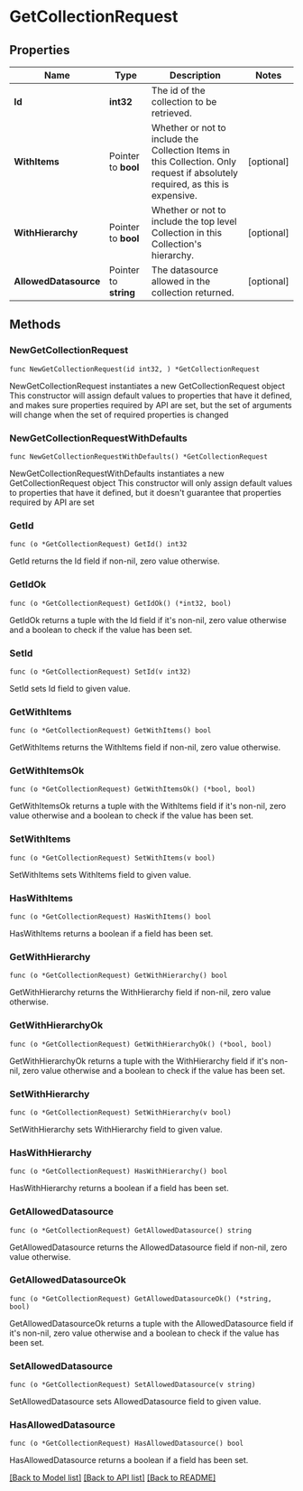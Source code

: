 # GetCollectionRequest

## Properties

Name | Type | Description | Notes
------------ | ------------- | ------------- | -------------
**Id** | **int32** | The id of the collection to be retrieved. | 
**WithItems** | Pointer to **bool** | Whether or not to include the Collection Items in this Collection. Only request if absolutely required, as this is expensive. | [optional] 
**WithHierarchy** | Pointer to **bool** | Whether or not to include the top level Collection in this Collection&#39;s hierarchy. | [optional] 
**AllowedDatasource** | Pointer to **string** | The datasource allowed in the collection returned. | [optional] 

## Methods

### NewGetCollectionRequest

`func NewGetCollectionRequest(id int32, ) *GetCollectionRequest`

NewGetCollectionRequest instantiates a new GetCollectionRequest object
This constructor will assign default values to properties that have it defined,
and makes sure properties required by API are set, but the set of arguments
will change when the set of required properties is changed

### NewGetCollectionRequestWithDefaults

`func NewGetCollectionRequestWithDefaults() *GetCollectionRequest`

NewGetCollectionRequestWithDefaults instantiates a new GetCollectionRequest object
This constructor will only assign default values to properties that have it defined,
but it doesn't guarantee that properties required by API are set

### GetId

`func (o *GetCollectionRequest) GetId() int32`

GetId returns the Id field if non-nil, zero value otherwise.

### GetIdOk

`func (o *GetCollectionRequest) GetIdOk() (*int32, bool)`

GetIdOk returns a tuple with the Id field if it's non-nil, zero value otherwise
and a boolean to check if the value has been set.

### SetId

`func (o *GetCollectionRequest) SetId(v int32)`

SetId sets Id field to given value.


### GetWithItems

`func (o *GetCollectionRequest) GetWithItems() bool`

GetWithItems returns the WithItems field if non-nil, zero value otherwise.

### GetWithItemsOk

`func (o *GetCollectionRequest) GetWithItemsOk() (*bool, bool)`

GetWithItemsOk returns a tuple with the WithItems field if it's non-nil, zero value otherwise
and a boolean to check if the value has been set.

### SetWithItems

`func (o *GetCollectionRequest) SetWithItems(v bool)`

SetWithItems sets WithItems field to given value.

### HasWithItems

`func (o *GetCollectionRequest) HasWithItems() bool`

HasWithItems returns a boolean if a field has been set.

### GetWithHierarchy

`func (o *GetCollectionRequest) GetWithHierarchy() bool`

GetWithHierarchy returns the WithHierarchy field if non-nil, zero value otherwise.

### GetWithHierarchyOk

`func (o *GetCollectionRequest) GetWithHierarchyOk() (*bool, bool)`

GetWithHierarchyOk returns a tuple with the WithHierarchy field if it's non-nil, zero value otherwise
and a boolean to check if the value has been set.

### SetWithHierarchy

`func (o *GetCollectionRequest) SetWithHierarchy(v bool)`

SetWithHierarchy sets WithHierarchy field to given value.

### HasWithHierarchy

`func (o *GetCollectionRequest) HasWithHierarchy() bool`

HasWithHierarchy returns a boolean if a field has been set.

### GetAllowedDatasource

`func (o *GetCollectionRequest) GetAllowedDatasource() string`

GetAllowedDatasource returns the AllowedDatasource field if non-nil, zero value otherwise.

### GetAllowedDatasourceOk

`func (o *GetCollectionRequest) GetAllowedDatasourceOk() (*string, bool)`

GetAllowedDatasourceOk returns a tuple with the AllowedDatasource field if it's non-nil, zero value otherwise
and a boolean to check if the value has been set.

### SetAllowedDatasource

`func (o *GetCollectionRequest) SetAllowedDatasource(v string)`

SetAllowedDatasource sets AllowedDatasource field to given value.

### HasAllowedDatasource

`func (o *GetCollectionRequest) HasAllowedDatasource() bool`

HasAllowedDatasource returns a boolean if a field has been set.


[[Back to Model list]](../README.md#documentation-for-models) [[Back to API list]](../README.md#documentation-for-api-endpoints) [[Back to README]](../README.md)


